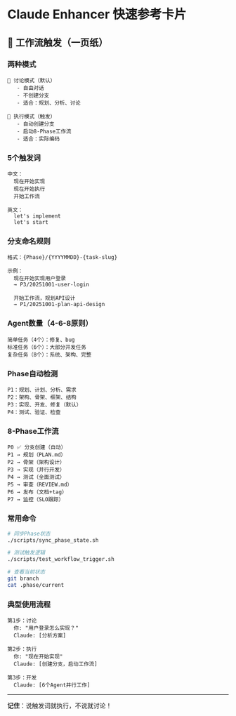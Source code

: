 # Claude Enhancer 快速参考卡片

## 🚀 工作流触发（一页纸）

### 两种模式

```
💭 讨论模式（默认）
   - 自由对话
   - 不创建分支
   - 适合：规划、分析、讨论

🚀 执行模式（触发）
   - 自动创建分支
   - 启动8-Phase工作流
   - 适合：实际编码
```

### 5个触发词

```
中文：
  现在开始实现
  现在开始执行
  开始工作流

英文：
  let's implement
  let's start
```

### 分支命名规则

```
格式：{Phase}/{YYYYMMDD}-{task-slug}

示例：
  现在开始实现用户登录
  → P3/20251001-user-login

  开始工作流，规划API设计
  → P1/20251001-plan-api-design
```

### Agent数量（4-6-8原则）

```
简单任务（4个）：修复、bug
标准任务（6个）：大部分开发任务
复杂任务（8个）：系统、架构、完整
```

### Phase自动检测

```
P1：规划、计划、分析、需求
P2：架构、骨架、框架、结构
P3：实现、开发、修复（默认）
P4：测试、验证、检查
```

### 8-Phase工作流

```
P0 ✅ 分支创建（自动）
P1 → 规划（PLAN.md）
P2 → 骨架（架构设计）
P3 → 实现（并行开发）
P4 → 测试（全面测试）
P5 → 审查（REVIEW.md）
P6 → 发布（文档+tag）
P7 → 监控（SLO跟踪）
```

### 常用命令

```bash
# 同步Phase状态
./scripts/sync_phase_state.sh

# 测试触发逻辑
./scripts/test_workflow_trigger.sh

# 查看当前状态
git branch
cat .phase/current
```

### 典型使用流程

```
第1步：讨论
  你: "用户登录怎么实现？"
  Claude: [分析方案]

第2步：执行
  你: "现在开始实现"
  Claude: [创建分支，启动工作流]

第3步：开发
  Claude: [6个Agent并行工作]
```

---

**记住**：说触发词就执行，不说就讨论！
